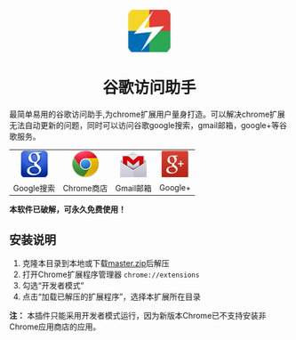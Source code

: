 <p align="center"><img width="15%" src="icons/icon-128.png" /></p>
<h1 align="center">谷歌访问助手</h1>

最简单易用的谷歌访问助手,为chrome扩展用户量身打造。可以解决chrome扩展无法自动更新的问题，同时可以访问谷歌google搜索，gmail邮箱，google+等谷歌服务。

<table align="center">
  <tr>
    <td align="center"><img src="theme/img/google.png" /></td>
    <td align="center"><img src="theme/img/chrome.png" /></td>
    <td align="center"><img src="theme/img/gmail.png" /></td>
    <td align="center"><img src="theme/img/googleplus.png" /></td>
  </tr>
  <tr>
    <td align="center">Google搜索</td>
    <td align="center">Chrome商店</td>
    <td align="center">Gmail邮箱</td>
    <td align="center">Google+</td>
  </tr>
</table>

**本软件已破解，可永久免费使用！**

## 安装说明

1. 克隆本目录到本地或下载[master.zip][1]后解压
2. 打开Chrome扩展程序管理器 `chrome://extensions`
3. 勾选“开发者模式”
4. 点击“加载已解压的扩展程序”，选择本扩展所在目录

**注：** 本插件只能采用开发者模式运行，因为新版本Chrome已不支持安装非Chrome应用商店的应用。

[1]: https://github.com/haotian-wang/google-access-helper/archive/master.zip
